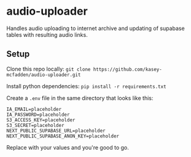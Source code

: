 # audio-uploader
Handles audio uploading to internet archive and updating of supabase tables with resulting audio links.

## Setup
Clone this repo locally:
`git clone https://github.com/kasey-mcfadden/audio-uploader.git`

Install python dependencies:
`pip install -r requirements.txt`

Create a `.env` file in the same directory that looks like this:

```
IA_EMAIL=placeholder
IA_PASSWORD=placeholder
S3_ACCESS_KEY=placeholder
S3_SECRET=placeholder
NEXT_PUBLIC_SUPABASE_URL=placeholder
NEXT_PUBLIC_SUPABASE_ANON_KEY=placeholder
```

Replace with your values and you're good to go.
